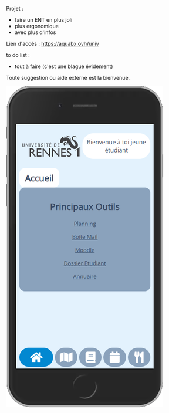 Projet :
- faire un ENT en plus joli
- plus ergonomique
- avec plus d'infos

Lien d'accès : https://aquabx.ovh/univ

to do list :
- tout à faire (c'est une blague évidement)

Toute suggestion ou aide externe est la bienvenue. 

![ScreenShot](screenshot.png)

